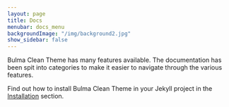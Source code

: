 ```yaml
---
layout: page
title: Docs
menubar: docs_menu
backgroundImage: "/img/background2.jpg"
show_sidebar: false
---
```


Bulma Clean Theme has many features available. The documentation has been spit into categories to make it easier to navigate through the various features.

Find out how to install Bulma Clean Theme in your Jekyll project in the [Installation](/bulma-clean-theme/docs/getting-started/installation/) section.
